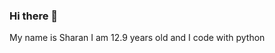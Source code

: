 ### Hi there 👋
My name is Sharan I am 12.9 years old and I code with python

<!--
**Sharan-Python/Sharan-Python** is a ✨ _special_ ✨ repository because its `README.md` (this file) appears on your GitHub profile.

  <img align="right" alt="GIF" src="https://github.com/Sharan-Python/Sharan-Python/blob/main/code.gif?raw=true" width="500" height="320" />


